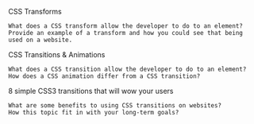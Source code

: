 CSS Transforms

    What does a CSS transform allow the developer to do to an element?
    Provide an example of a transform and how you could see that being used on a website.

CSS Transitions & Animations

    What does a CSS transition allow the developer to do to an element?
    How does a CSS animation differ from a CSS transition?

8 simple CSS3 transitions that will wow your users

    What are some benefits to using CSS transitions on websites?
    How this topic fit in with your long-term goals?
